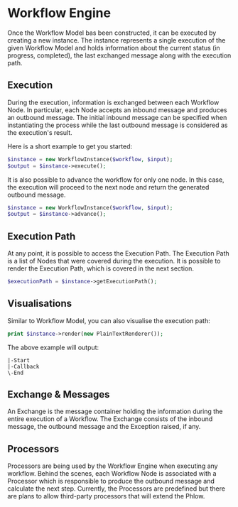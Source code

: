 # Workflow Engine
Once the Workflow Model bas been constructed, it can be executed by creating a new instance. The instance represents a single execution of the given Workflow Model and holds information about the current status (in progress, completed), the last exchanged message along with the execution path.

## Execution
During the execution, information is exchanged between each Workflow Node. In particular, each Node accepts an inbound message and produces an outbound message. The initial inbound message can be specified when instantiating the process while the last outbound message is considered as the execution's result.

Here is a short example to get you started:

``` php
$instance = new WorkflowInstance($workflow, $input);
$output = $instance->execute();
```

It is also possible to advance the workflow for only one node. In this case, the execution will proceed to the next node and return the generated outbound message.

``` php
$instance = new WorkflowInstance($workflow, $input);
$output = $instance->advance();
```

## Execution Path
At any point, it is possible to access the Execution Path. The Execution Path is a list of Nodes that were covered during the execution. It is possible to render the Execution Path, which is covered in the next section.

``` php
$executionPath = $instance->getExecutionPath();
```

## Visualisations
Similar to Workflow Model, you can also visualise the execution path:

``` php
print $instance->render(new PlainTextRenderer());
```

The above example will output:

```
|-Start
|-Callback
\-End
```

## Exchange & Messages
An Exchange is the message container holding the information during the entire execution of a Workflow. The Exchange consists of the inbound message, the outbound message and the Exception raised, if any.

## Processors
Processors are being used by the Workflow Engine when executing any workflow. Behind the scenes, each Workflow Node is associated with a Processor which is responsible to produce the outbound message and calculate the next step. Currently, the Processors are predefined but there are plans to allow third-party processors that will extend the Phlow.

